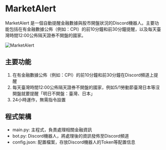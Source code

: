 # MarketAlert

MarketAlert 是一個自動提醒金融數據與股市開盤狀況的Discord機器人。主要功能包括在有金融數據公佈（例如：CPI）的前10分鐘和前30分鐘提醒，以及每天臺灣時間12:00公佈隔天證券不開盤的國家。
  
![MarketAlert](https://media.discordapp.net/attachments/1174561473570291792/1174561541505437706/coderyo.com_money.jpg?ex=65fbb2ad&is=65e93dad&hm=15643d4c5245cf0d230de49c2f9623cb9131fd27a2ef385bb11f7c01939fbf83&=&format=webp&width=250&height=250)

## 主要功能

1. 在有金融數據公佈（例如：CPI）的前10分鐘和前30分鐘在Discord頻道上提醒
2. 每天臺灣時間12:00公佈隔天證券不開盤的國家，例如5/1勞動節臺灣日本等沒開盤就要提醒「明日不開盤：臺灣、日本」
3. 24小時運作，無需指令設置

## 程式架構

- main.py: 主程式，負責處理相關金融資訊
- bot.py: Discord機器人，將處理後的資訊發佈至Discord頻道
- config.json: 配置檔案，存放Discord機器人的Token等配置信息
